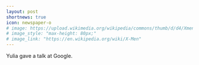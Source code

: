 ```yaml
---
layout: post
shortnews: true
icon: newspaper-o
# image: https://upload.wikimedia.org/wikipedia/commons/thumb/d/d4/Xmencomic-logo.svg/2000px-Xmencomic-logo.svg.png
# image_style: "max-height: 80px;"
# image_link: "https://en.wikipedia.org/wiki/X-Men"
---
```

Yulia gave a talk at Google.